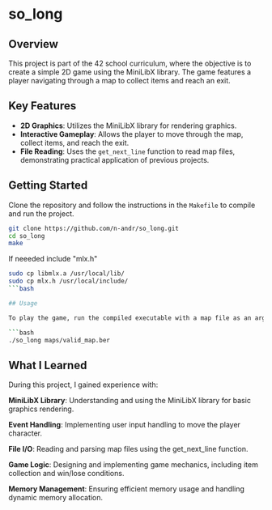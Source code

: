 # so_long

## Overview

This project is part of the 42 school curriculum, where the objective is to create a simple 2D game using the MiniLibX library. The game features a player navigating through a map to collect items and reach an exit.

## Key Features

- **2D Graphics**: Utilizes the MiniLibX library for rendering graphics.
- **Interactive Gameplay**: Allows the player to move through the map, collect items, and reach the exit.
- **File Reading**: Uses the `get_next_line` function to read map files, demonstrating practical application of previous projects.

## Getting Started

Clone the repository and follow the instructions in the `Makefile` to compile and run the project.

```bash
git clone https://github.com/n-andr/so_long.git
cd so_long
make
```

If neeeded include "mlx.h"

```bash
sudo cp libmlx.a /usr/local/lib/
sudo cp mlx.h /usr/local/include/
```bash

## Usage

To play the game, run the compiled executable with a map file as an argument.

```bash
./so_long maps/valid_map.ber
```

## What I Learned

During this project, I gained experience with:

**MiniLibX Library**: Understanding and using the MiniLibX library for basic graphics rendering.

**Event Handling**: Implementing user input handling to move the player character.

**File I/O**: Reading and parsing map files using the get_next_line function.

**Game Logic**: Designing and implementing game mechanics, including item collection and win/lose conditions.

**Memory Management**: Ensuring efficient memory usage and handling dynamic memory allocation.

